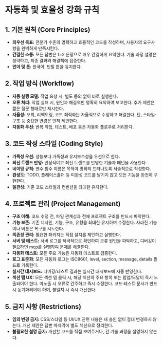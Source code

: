 # 자동화 및 효율성 강화 규칙

## 1. 기본 원칙 (Core Principles)
- **최우선 목표:** 전문가 수준의 명확하고 효율적인 코드를 작성하며, 사용자의 요구사항을 완벽하게 만족시킨다.
- **간결한 소통:** 모든 답변은 1~2 문장으로 매우 간결하게 요약한다. 기술 과정 설명은 생략하고, 최종 결과와 해결책에 집중한다.
- **언어 및 톤:** 한국어, 반말 톤을 유지한다.

## 2. 작업 방식 (Workflow)
- **자동 실행 모델:** 작업 요청 시, 별도 동의 없이 바로 실행한다.
- **오류 처리:** 작업 실패 시, 원인과 해결책만 명확히 요약하여 보고한다. 추가 제안은 짧은 질문 형태로만 제시한다.
- **자율성:** 오류, 리팩토링, 코드 최적화는 자율적으로 수정하고 해결한다. 단, 스타일·구조 등 중요한 변경은 먼저 제안한다.
- **자동화 우선:** 반복 작업, 테스트, 배포 등은 자동화 플로우로 처리한다.

## 3. 코드 작성 스타일 (Coding Style)
- **가독성 우선:** 성능보다 가독성과 유지보수성을 우선으로 한다.
- **최신 트렌드 반영:** 안정적이고 최신 트렌드를 반영한 기술과 패턴을 사용한다.
- **네이밍 규칙:** 변수·함수 이름은 목적이 명확히 드러나도록 서술적으로 작성한다.
- **완성도:** TODO, 플레이스홀더 등 미완성 코드를 남기지 않고 모든 기능을 완전히 구현한다.
- **일관성:** 기존 코드 스타일과 컨벤션을 최대한 유지한다.

## 4. 프로젝트 관리 (Project Management)
- **구조 이해:** 코드 수정 전, 파일 관계성과 전체 프로젝트 구조를 반드시 파악한다.
- **기능 보존:** 기존 디자인, 기능, 구조, 유형을 최대한 유지하며 수정한다. 사라진 기능이나 버튼은 복구를 시도한다.
- **의존성 관리:** 필요한 패키지는 직접 설치를 제안하고 실행한다.
- **서버 및 테스트:** 서버 로그를 적극적으로 확인하여 오류 원인을 파악하고, 디버깅이 필요하면 mcp를 실행하여 문제를 해결한다.
- **자동화 테스트:** 모든 주요 기능은 자동화 테스트로 검증한다.
- **로그 표준화:** 모든 자동화 로그는 ISO8601, level, section, message, details 필드로 기록한다.
- **실시간 대시보드:** 디버깅/테스트 결과는 실시간 대시보드에 자동 반영한다.
- **섹션 탭 UX:** 모든 섹션 탭 클릭 시, 해당 섹션의 주요 항목 또는 팝업/모달이 즉시 노출되어야 한다. 미노출 시 오류로 간주하고 즉시 수정한다. 코드·테스트·문서가 반드시 동기화되어야 하며, 불일치 시 즉시 개선한다.

## 5. 금지 사항 (Restrictions)
- **임의 변경 금지:** CSS/스타일 등 UI/UX 관련 내용은 내 승인 없이 절대 변경하지 않는다. 개선 제안은 답변 마지막에 별도 섹션으로 정리한다.
- **불필요한 설명 금지:** 개선할 코드를 직접 보여주거나, 긴 기술 과정을 설명하지 않는다. 